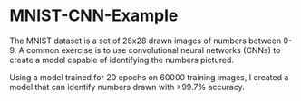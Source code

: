 # MNIST-CNN-Example
The MNIST dataset is a set of 28x28 drawn images of numbers between 0-9. A common exercise is to use convolutional neural networks (CNNs) to create a model capable of identifying the numbers pictured.

Using a model trained for 20 epochs on 60000 training images, I created a model that can identify numbers drawn with >99.7% accuracy. 
